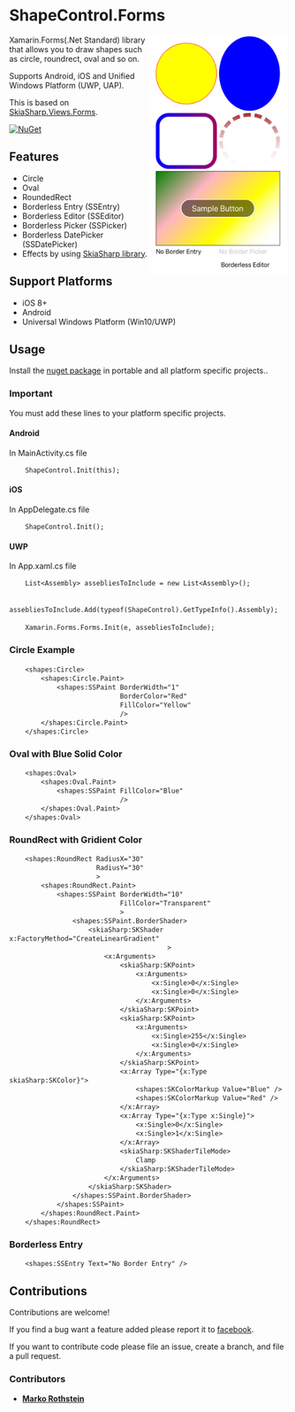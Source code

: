 # ShapeControl.Forms

<img src="ScreenShots/IMG_E1117.JPG" width="50%" height="50%" align="right"/>

Xamarin.Forms(.Net Standard) library that allows you to draw shapes such as circle, roundrect, oval and so on.

Supports Android, iOS and Unified Windows Platform (UWP, UAP).

This is based on [SkiaSharp.Views.Forms](https://www.nuget.org/packages/SkiaSharp.Views.Forms).

[![NuGet](https://img.shields.io/nuget/v/ShapeControl.Forms.svg)](https://www.nuget.org/packages/ShapeControl.Forms/)

## Features

* Circle
* Oval
* RoundedRect
* Borderless Entry (SSEntry)
* Borderless Editor (SSEditor)
* Borderless Picker (SSPicker)
* Borderless DatePicker (SSDatePicker)
* Effects by using [SkiaSharp library](https://www.nuget.org/packages/SkiaSharp.Views.Forms).

## Support Platforms

* iOS 8+
* Android
* Universal Windows Platform (Win10/UWP)

## Usage

Install the [nuget package](https://www.nuget.org/packages/ShapeControl.Forms/) in portable and all platform specific projects..

### Important

You must add these lines to your platform specific projects.

#### Android

In MainActivity.cs file

```
	ShapeControl.Init(this);
```

#### iOS

In AppDelegate.cs file

```
	ShapeControl.Init();
```

#### UWP

In App.xaml.cs file

```
	List<Assembly> assebliesToInclude = new List<Assembly>();

	assebliesToInclude.Add(typeof(ShapeControl).GetTypeInfo().Assembly);

	Xamarin.Forms.Forms.Init(e, assebliesToInclude);
```

### Circle Example

```
    <shapes:Circle>
        <shapes:Circle.Paint>
            <shapes:SSPaint BorderWidth="1" 
                            BorderColor="Red"
                            FillColor="Yellow"
                            />
        </shapes:Circle.Paint>
    </shapes:Circle>
```

### Oval with Blue Solid Color

```
    <shapes:Oval>
        <shapes:Oval.Paint>
            <shapes:SSPaint FillColor="Blue"
                            />
        </shapes:Oval.Paint>
    </shapes:Oval>
```

### RoundRect with Gridient Color

```
    <shapes:RoundRect RadiusX="30"
                      RadiusY="30"
                      >
        <shapes:RoundRect.Paint>
            <shapes:SSPaint BorderWidth="10"
                            FillColor="Transparent"
                            >
                <shapes:SSPaint.BorderShader>
                    <skiaSharp:SKShader x:FactoryMethod="CreateLinearGradient"
                                        >
                        <x:Arguments>
                            <skiaSharp:SKPoint>
                                <x:Arguments>
                                    <x:Single>0</x:Single>
                                    <x:Single>0</x:Single>
                                </x:Arguments>
                            </skiaSharp:SKPoint>
                            <skiaSharp:SKPoint>
                                <x:Arguments>
                                    <x:Single>255</x:Single>
                                    <x:Single>0</x:Single>
                                </x:Arguments>
                            </skiaSharp:SKPoint>
                            <x:Array Type="{x:Type skiaSharp:SKColor}">
                                <shapes:SKColorMarkup Value="Blue" />
                                <shapes:SKColorMarkup Value="Red" />
                            </x:Array>
                            <x:Array Type="{x:Type x:Single}">
                                <x:Single>0</x:Single>
                                <x:Single>1</x:Single>
                            </x:Array>
                            <skiaSharp:SKShaderTileMode>
                                Clamp
                            </skiaSharp:SKShaderTileMode>
                        </x:Arguments>
                    </skiaSharp:SKShader>                                
                </shapes:SSPaint.BorderShader>
            </shapes:SSPaint>
        </shapes:RoundRect.Paint>
    </shapes:RoundRect>
```

### Borderless Entry

```
	<shapes:SSEntry Text="No Border Entry" />
```

## Contributions

Contributions are welcome!

If you find a bug want a feature added please report it to [facebook](https://www.facebook.com/profile.php?id=100014026622428).

If you want to contribute code please file an issue, create a branch, and file a pull request.

### Contributors

* **[Marko Rothstein](https://www.facebook.com/profile.php?id=100014026622428)**
